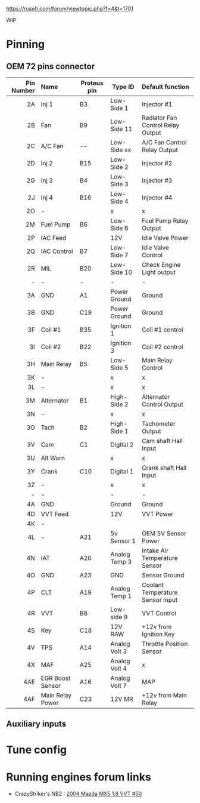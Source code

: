 https://rusefi.com/forum/viewtopic.php?f=4&t=1701

WIP

# Pinning 

## OEM 72 pins connector

| Pin Number | Name     | Proteus pin |  Type ID      | Default function                                     |
| ----------:|:-------- | ------------ | ------------  |:---------------------------------------------------- |
| 2A  | Inj 1           | B3| Low-Side  1   | Injector #1                           |
| 2B  | Fan             | B9| Low-Side 11   | Radiator Fan Control Relay Output     |
| 2C  | A/C Fan         | --| Low-Side xx   | A/C Fan Control Relay Output          |
| 2D  | Inj 2           |B15| Low-Side 2   | Injector #2                           |
| 2G  | Inj 3           | B4| Low-Side 3    | Injector #3                           |
| 2J  | Inj 4           |B16| Low-Side 4   | Injector #4                           |
| 2O  |          -      |   | x            | x                                     |
| 2M  | Fuel Pump       |B6 | Low-Side 6   | Fuel Pump Relay Output                |
| 2P  | IAC Feed        |   | 12V          | Idle Valve Power                      |
| 2Q  | IAC Control     |B7 | Low-Side 7   | Idle Valve Control                    |
| 2R  | MIL             |B20| Low-Side 10  | Check Engine Light output             |
| -   |    -            | - | -            | -                                     |
| 3A  | GND             | A1| Power Ground | Ground                                |
| 3B  | GND             |C19| Power Ground | Ground                                |
| 3F  | Coil #1         |B35| Ignition 1   | Coil #1 control                       |
| 3I  | Coil #2         |B22| Ignition 3   | Coil #2 control                       |
| 3H  | Main Relay      | B5| Low-Side 5   | Main Relay Control                    |
| 3K  |     -           |   | x            | x                                     |
| 3L  |     -           |   | x            | x                                     |
| 3M  | Alternator      | B1| High-Side 2  | Alternator Control Output             |
| 3N  |     -           |   | x            | x                                     |
| 3O  | Tach            | B2| High-Side 1  | Tachometer Output                     |
| 3V  | Cam             | C1| Digital 2    | Cam shaft Hall Input                  |
| 3U  | Alt Warn        |   | x            | x                                     |
| 3Y  | Crank           |C10| Digital 1    | Crank shaft Hall Input                |
| 3Z  |     -           |   | x            | x                                     |
| -   |     -           |   | -            | -                                     |
| 4A  | GND             |   | Ground       | Ground                                |
| 4D  | VVT Feed        |   | 12V          | VVT Power                             |
| 4K  |     -           |   |              |                                       |
| 4L  |     -           |A21| 5v Sensor 1  | OEM 5V Sensor Power                   |
| 4N  | IAT             |A20| Analog Temp 3| Intake Air Temperature Sensor         |
| 4O  | GND             |A23| GND          | Sensor Ground                         |
| 4P  | CLT             |A19| Analog Temp 1| Coolant Temperature Sensor Input      |
| 4R  | VVT             | B8| Low-side 9   | VVT Control                           |
| 4S  | Key             |C18| 12V RAW      | +12v from Ignition Key                |
| 4V  | TPS             |A14| Analog Volt 3| Throttle Position Sensor              |
| 4X  | MAF             |A25| Analog Volt 4| x                                     |
| 4AE | EGR Boost Sensor|A16| Analog Volt 7| MAP                                   |
| 4AF | Main Relay Power|C23| 12V MR         | +12v from Main Relay                  |

## Auxiliary inputs

# Tune config

# Running engines forum links
* CrazyStriker's NB2 : [2004 Mazda MX5 1.8 VVT #50](https://rusefi.com/forum/viewtopic.php?f=2&t=1536&sid=2763fcb9e79e72c3cd9860a69d3620b3)